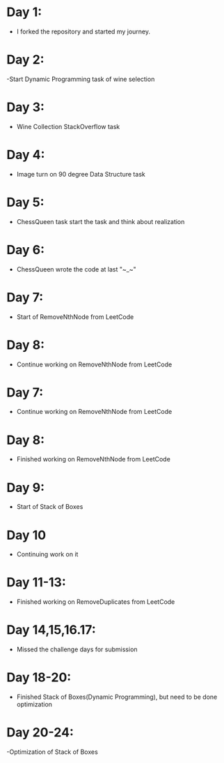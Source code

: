 # Day 1:
- I forked the repository and started my journey.
# Day 2:
-Start Dynamic Programming task of wine selection 
# Day 3:
- Wine Collection StackOverflow task
# Day 4:
- Image turn on 90 degree Data Structure task
# Day 5:
- ChessQueen task start the task and think about realization
# Day 6:
- ChessQueen wrote the code at last "~_~"
# Day 7:
- Start of RemoveNthNode from LeetCode
# Day 8:
- Continue working on RemoveNthNode from LeetCode
# Day 7:
- Continue working on RemoveNthNode from LeetCode
# Day 8:
- Finished working on RemoveNthNode from LeetCode
# Day 9:
- Start of Stack of Boxes
# Day 10
- Continuing work on it
# Day 11-13:
- Finished working on RemoveDuplicates from LeetCode
# Day 14,15,16.17:
- Missed the challenge days for submission
# Day 18-20:
- Finished Stack of Boxes(Dynamic Programming), but need to be done optimization
# Day 20-24:
-Optimization of Stack of Boxes
